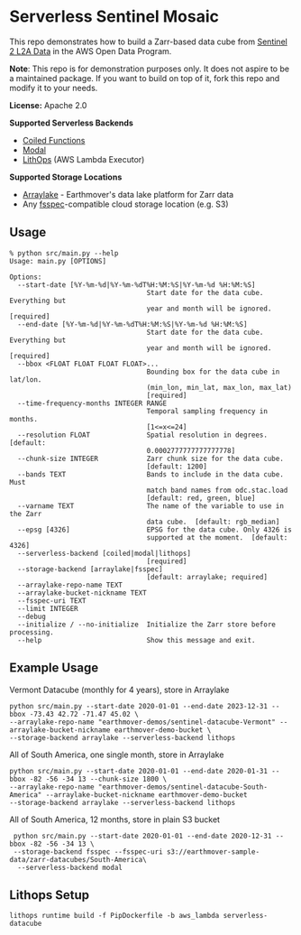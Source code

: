 # Serverless Sentinel Mosaic

This repo demonstrates how to build a Zarr-based data cube from [Sentinel 2 L2A Data](https://registry.opendata.aws/sentinel-2-l2a-cogs/)
in the AWS Open Data Program.

**Note**: This repo is for demonstration purposes only. It does not aspire to be a maintained package.
If you want to build on top of it, fork this repo and modify it to your needs.

**License:** Apache 2.0

**Supported Serverless Backends**

- [Coiled Functions](https://docs.coiled.io/user_guide/usage/functions/index.html)
- [Modal](https://modal.com)
- [LithOps](https://lithops-cloud.github.io/) (AWS Lambda Executor)

**Supported Storage Locations**

- [Arraylake](https://docs.earthmover.io/) - Earthmover's data lake platform for Zarr data
- Any [fsspec](https://filesystem-spec.readthedocs.io/en/latest/)-compatible cloud storage location (e.g. S3)

## Usage

```
% python src/main.py --help
Usage: main.py [OPTIONS]

Options:
  --start-date [%Y-%m-%d|%Y-%m-%dT%H:%M:%S|%Y-%m-%d %H:%M:%S]
                                  Start date for the data cube. Everything but
                                  year and month will be ignored.  [required]
  --end-date [%Y-%m-%d|%Y-%m-%dT%H:%M:%S|%Y-%m-%d %H:%M:%S]
                                  Start date for the data cube. Everything but
                                  year and month will be ignored.  [required]
  --bbox <FLOAT FLOAT FLOAT FLOAT>...
                                  Bounding box for the data cube in lat/lon.
                                  (min_lon, min_lat, max_lon, max_lat)
                                  [required]
  --time-frequency-months INTEGER RANGE
                                  Temporal sampling frequency in months.
                                  [1<=x<=24]
  --resolution FLOAT              Spatial resolution in degrees.  [default:
                                  0.0002777777777777778]
  --chunk-size INTEGER            Zarr chunk size for the data cube.
                                  [default: 1200]
  --bands TEXT                    Bands to include in the data cube. Must
                                  match band names from odc.stac.load
                                  [default: red, green, blue]
  --varname TEXT                  The name of the variable to use in the Zarr
                                  data cube.  [default: rgb_median]
  --epsg [4326]                   EPSG for the data cube. Only 4326 is
                                  supported at the moment.  [default: 4326]
  --serverless-backend [coiled|modal|lithops]
                                  [required]
  --storage-backend [arraylake|fsspec]
                                  [default: arraylake; required]
  --arraylake-repo-name TEXT
  --arraylake-bucket-nickname TEXT
  --fsspec-uri TEXT
  --limit INTEGER
  --debug
  --initialize / --no-initialize  Initialize the Zarr store before processing.
  --help                          Show this message and exit.
```

## Example Usage

Vermont Datacube (monthly for 4 years), store in Arraylake

```
python src/main.py --start-date 2020-01-01 --end-date 2023-12-31 --bbox -73.43 42.72 -71.47 45.02 \
--arraylake-repo-name "earthmover-demos/sentinel-datacube-Vermont" --arraylake-bucket-nickname earthmover-demo-bucket \
--storage-backend arraylake --serverless-backend lithops
```

All of South America, one single month, store in Arraylake

```
python src/main.py --start-date 2020-01-01 --end-date 2020-01-31 --bbox -82 -56 -34 13 --chunk-size 1800 \
--arraylake-repo-name "earthmover-demos/sentinel-datacube-South-America" --arraylake-bucket-nickname earthmover-demo-bucket
--storage-backend arraylake --serverless-backend lithops 
```

All of South America, 12 months, store in plain S3 bucket

```
 python src/main.py --start-date 2020-01-01 --end-date 2020-12-31 --bbox -82 -56 -34 13 \
 --storage-backend fsspec --fsspec-uri s3://earthmover-sample-data/zarr-datacubes/South-America\
  --serverless-backend modal
```


## Lithops Setup


```
lithops runtime build -f PipDockerfile -b aws_lambda serverless-datacube
```

